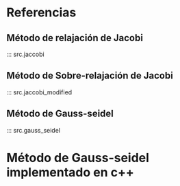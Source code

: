 # Referencias

## Método de relajación de Jacobi
::: src.jaccobi

## Método de Sobre-relajación de Jacobi
::: src.jaccobi_modified

## Método de Gauss-seidel
::: src.gauss_seidel

# Método de Gauss-seidel implementado en c++
